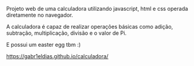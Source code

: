 Projeto web de uma calculadora utilizando javascript, html e css operada diretamente no navegador.

A calculadora é capaz de realizar operações básicas como adição, subtração, multiplicação, divisão e o valor de Pi.

E possui um easter egg tbm :)

https://gabr1eldias.github.io/calculadora/
